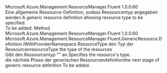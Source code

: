 <Type Name="IWithResourceType" FullName="Microsoft.Azure.Management.ResourceManager.Fluent.GenericResource.Definition.IWithResourceType">
  <TypeSignature Language="C#" Value="public interface IWithResourceType" />
  <TypeSignature Language="ILAsm" Value=".class public interface auto ansi abstract IWithResourceType" />
  <TypeSignature Language="DocId" Value="T:Microsoft.Azure.Management.ResourceManager.Fluent.GenericResource.Definition.IWithResourceType" />
  <TypeSignature Language="VB.NET" Value="Public Interface IWithResourceType" />
  <TypeSignature Language="F#" Value="type IWithResourceType = interface" />
  <AssemblyInfo>
    <AssemblyName>Microsoft.Azure.Management.ResourceManager.Fluent</AssemblyName>
    <AssemblyVersion>1.0.0.60</AssemblyVersion>
  </AssemblyInfo>
  <Interfaces />
  <Docs>
    <summary>
            <span data-ttu-id="57aed-101">Eine allgemeine Ressource-Definition, sodass Ressourcentyp angegeben werden.</span><span class="sxs-lookup"><span data-stu-id="57aed-101">A generic resource definition allowing resource type to be specified.</span></span>
            </summary>
    <remarks>To be added.</remarks>
  </Docs>
  <Members>
    <Member MemberName="WithResourceType">
      <MemberSignature Language="C#" Value="public Microsoft.Azure.Management.ResourceManager.Fluent.GenericResource.Definition.IWithProviderNamespace WithResourceType (string resourceType);" />
      <MemberSignature Language="ILAsm" Value=".method public hidebysig newslot virtual instance class Microsoft.Azure.Management.ResourceManager.Fluent.GenericResource.Definition.IWithProviderNamespace WithResourceType(string resourceType) cil managed" />
      <MemberSignature Language="DocId" Value="M:Microsoft.Azure.Management.ResourceManager.Fluent.GenericResource.Definition.IWithResourceType.WithResourceType(System.String)" />
      <MemberSignature Language="VB.NET" Value="Public Function WithResourceType (resourceType As String) As IWithProviderNamespace" />
      <MemberSignature Language="F#" Value="abstract member WithResourceType : string -&gt; Microsoft.Azure.Management.ResourceManager.Fluent.GenericResource.Definition.IWithProviderNamespace" Usage="iWithResourceType.WithResourceType resourceType" />
      <MemberType>Method</MemberType>
      <AssemblyInfo>
        <AssemblyName>Microsoft.Azure.Management.ResourceManager.Fluent</AssemblyName>
        <AssemblyVersion>1.0.0.60</AssemblyVersion>
      </AssemblyInfo>
      <ReturnValue>
        <ReturnType>Microsoft.Azure.Management.ResourceManager.Fluent.GenericResource.Definition.IWithProviderNamespace</ReturnType>
      </ReturnValue>
      <Parameters>
        <Parameter Name="resourceType" Type="System.String" />
      </Parameters>
      <Docs>
        <param name="resourceType"><span data-ttu-id="57aed-102">ResourceType den Typ der Ressourcen</span><span class="sxs-lookup"><span data-stu-id="57aed-102">resourceType the type of the resources</span></span></param>
        <summary>
            <span data-ttu-id="57aed-103">Gibt den Ressourcentyp "" an.</span><span class="sxs-lookup"><span data-stu-id="57aed-103">Specifies the resource's type.</span></span>
            </summary>
        <returns><span data-ttu-id="57aed-104">die nächste Phase der generischen Ressourcendefinition</span><span class="sxs-lookup"><span data-stu-id="57aed-104">the next stage of generic resource definition</span></span></returns>
        <remarks>To be added.</remarks>
      </Docs>
    </Member>
  </Members>
</Type>
